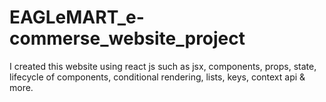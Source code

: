# EAGLeMART_e-commerse_website_project
I created this website using react js such as jsx, components, props, state,  lifecycle of components, conditional rendering, lists, keys, context api &amp; more.
